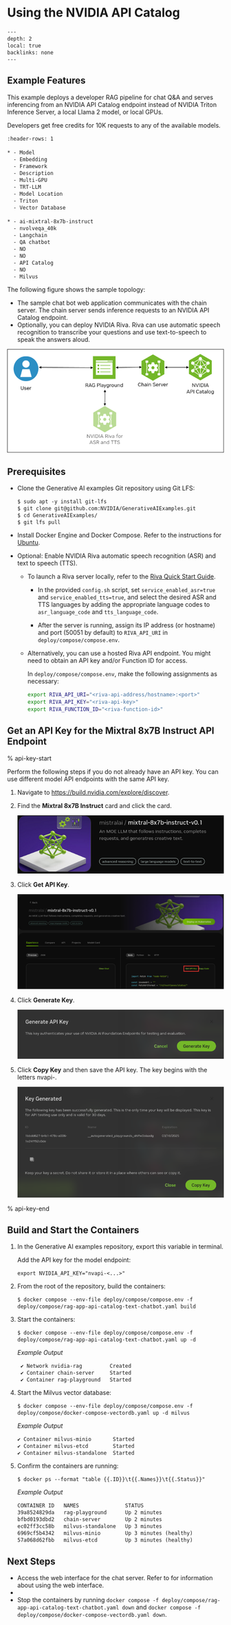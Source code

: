 <!--
  SPDX-FileCopyrightText: Copyright (c) 2023 NVIDIA CORPORATION & AFFILIATES. All rights reserved.
  SPDX-License-Identifier: Apache-2.0

  Licensed under the Apache License, Version 2.0 (the "License");
  you may not use this file except in compliance with the License.
  You may obtain a copy of the License at

  http://www.apache.org/licenses/LICENSE-2.0

  Unless required by applicable law or agreed to in writing, software
  distributed under the License is distributed on an "AS IS" BASIS,
  WITHOUT WARRANTIES OR CONDITIONS OF ANY KIND, either express or implied.
  See the License for the specific language governing permissions and
  limitations under the License.
-->

# Using the NVIDIA API Catalog

```{contents}
---
depth: 2
local: true
backlinks: none
---
```

## Example Features

This example deploys a developer RAG pipeline for chat Q&A and serves inferencing from an NVIDIA API Catalog endpoint
instead of NVIDIA Triton Inference Server, a local Llama 2 model, or local GPUs.

Developers get free credits for 10K requests to any of the available models.

```{list-table}
:header-rows: 1

* - Model
  - Embedding
  - Framework
  - Description
  - Multi-GPU
  - TRT-LLM
  - Model Location
  - Triton
  - Vector Database

* - ai-mixtral-8x7b-instruct
  - nvolveqa_40k
  - Langchain
  - QA chatbot
  - NO
  - NO
  - API Catalog
  - NO
  - Milvus
```

The following figure shows the sample topology:

- The sample chat bot web application communicates with the chain server.
  The chain server sends inference requests to an NVIDIA API Catalog endpoint.
- Optionally, you can deploy NVIDIA Riva. Riva can use automatic speech recognition to transcribe
  your questions and use text-to-speech to speak the answers aloud.

![Using NVIDIA API Catalog endpoints for inference instead of local components.](./images/ai-foundations-topology.png)

## Prerequisites

- Clone the Generative AI examples Git repository using Git LFS:

  ```console
  $ sudo apt -y install git-lfs
  $ git clone git@github.com:NVIDIA/GenerativeAIExamples.git
  $ cd GenerativeAIExamples/
  $ git lfs pull
  ```

- Install Docker Engine and Docker Compose.
  Refer to the instructions for [Ubuntu](https://docs.docker.com/engine/install/ubuntu/).

- Optional: Enable NVIDIA Riva automatic speech recognition (ASR) and text to speech (TTS).

  - To launch a Riva server locally, refer to the [Riva Quick Start Guide](https://docs.nvidia.com/deeplearning/riva/user-guide/docs/quick-start-guide.html).

    - In the provided `config.sh` script, set `service_enabled_asr=true` and `service_enabled_tts=true`, and select the desired ASR and TTS languages by adding the appropriate language codes to `asr_language_code` and `tts_language_code`.

    - After the server is running, assign its IP address (or hostname) and port (50051 by default) to `RIVA_API_URI` in `deploy/compose/compose.env`.

  - Alternatively, you can use a hosted Riva API endpoint. You might need to obtain an API key and/or Function ID for access.

    In `deploy/compose/compose.env`, make the following assignments as necessary:

    ```bash
    export RIVA_API_URI="<riva-api-address/hostname>:<port>"
    export RIVA_API_KEY="<riva-api-key>"
    export RIVA_FUNCTION_ID="<riva-function-id>"
    ```

## Get an API Key for the Mixtral 8x7B Instruct API Endpoint

% api-key-start

Perform the following steps if you do not already have an API key.
You can use different model API endpoints with the same API key.

1. Navigate to <https://build.nvidia.com/explore/discover>.

2. Find the **Mixtral 8x7B Instruct** card and click the card.

   ![Mixtral 8x7B Instruct model card](./images/mixtral-8x7b-instruct.png)

3. Click **Get API Key**.

   ![API section of the model page.](./images/image8.png)

4. Click **Generate Key**.

   ![Generate key window.](./images/api-catalog-generate-api-key.png)

5. Click **Copy Key** and then save the API key.
   The key begins with the letters nvapi-.

   ![Key Generated widnow.](./images/key-generated.png)

% api-key-end


## Build and Start the Containers

1. In the Generative AI examples repository, export this variable in terminal.

   Add the API key for the model endpoint:

   ```text
   export NVIDIA_API_KEY="nvapi-<...>"
   ```

2. From the root of the repository, build the containers:

   ```console
   $ docker compose --env-file deploy/compose/compose.env -f deploy/compose/rag-app-api-catalog-text-chatbot.yaml build
   ```

3. Start the containers:

   ```console
   $ docker compose --env-file deploy/compose/compose.env -f deploy/compose/rag-app-api-catalog-text-chatbot.yaml up -d
   ```

   *Example Output*

   ```output
    ✔ Network nvidia-rag         Created
    ✔ Container chain-server     Started
    ✔ Container rag-playground   Started
   ```

4. Start the Milvus vector database:

   ```console
   $ docker compose --env-file deploy/compose/compose.env -f deploy/compose/docker-compose-vectordb.yaml up -d milvus
   ```

   *Example Output*

   ```output
   ✔ Container milvus-minio       Started
   ✔ Container milvus-etcd        Started
   ✔ Container milvus-standalone  Started
   ```

5. Confirm the containers are running:

   ```console
   $ docker ps --format "table {{.ID}}\t{{.Names}}\t{{.Status}}"
   ```

   *Example Output*

   ```output
   CONTAINER ID   NAMES               STATUS
   39a8524829da   rag-playground      Up 2 minutes
   bfbd0193dbd2   chain-server        Up 2 minutes
   ec02ff3cc58b   milvus-standalone   Up 3 minutes
   6969cf5b4342   milvus-minio        Up 3 minutes (healthy)
   57a068d62fbb   milvus-etcd         Up 3 minutes (healthy)
   ```

## Next Steps

- Access the web interface for the chat server.
  Refer to [](./using-sample-web-application.md) for information about using the web interface.
- [](./vector-database.md)
- Stop the containers by running `docker compose -f deploy/compose/rag-app-api-catalog-text-chatbot.yaml down` and
  `docker compose -f deploy/compose/docker-compose-vectordb.yaml down`.
